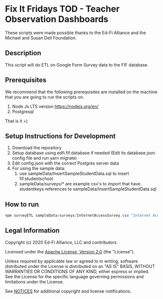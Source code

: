 # Fix It Fridays TOD - Teacher Observation Dashboards

These scripts were made possible thanks to the Ed-Fi Alliance and the Michael and Susan Dell Foundation.

## Description

This script will do ETL on Google Form Survey data to the FIF database.

## Prerequisites

We recommend that the following prerequisites are installed on the machine that you are going to run the scripts on.

1. Node Js LTS version https://nodejs.org/en/
2. Postgresql

That is it =)


## Setup Instructions for Development

1. Download the repository
2. Setup database using edfi.fif.database if needed (Edit its database.json config file and run yarn migrate)
3. Edit config.json with the correct Postgres server data
4. For using the sample data:
    1. use sampleData/InsertSampleStudentData.sql to insert fif.studentschool
    2. sampleData/surveys/* are example csv's to import that have studentkeys references to sampleData/InsertSampleStudentData.sql


## How to run

```powershell
npm surveyETL sampleData/surveys/InternetAccessSurvey.csv "Internet Access"

```


## Legal Information

Copyright (c) 2020 Ed-Fi Alliance, LLC and contributors.

Licensed under the [Apache License, Version 2.0](LICENSE) (the "License").

Unless required by applicable law or agreed to in writing, software
distributed under the License is distributed on an "AS IS" BASIS,
WITHOUT WARRANTIES OR CONDITIONS OF ANY KIND, either express or implied.
See the License for the specific language governing permissions and
limitations under the License.

See [NOTICES](NOTICES.md) for additional copyright and license notifications.
